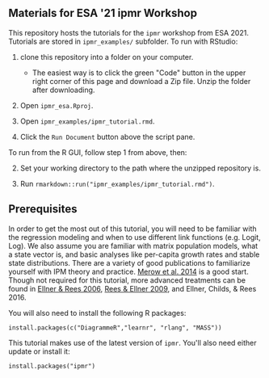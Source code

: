 ## Materials for ESA '21 ipmr Workshop

This repository hosts the tutorials for the `ipmr` workshop from ESA 2021. Tutorials are stored in `ipmr_examples/` subfolder. To run with RStudio:

1. clone this repository into a folder on your computer. 
  
    + The easiest way is to click the green "Code" button in the upper right corner of this page and download a Zip file. Unzip the folder after downloading.

2. Open `ipmr_esa.Rproj`.

3. Open `ipmr_examples/ipmr_tutorial.rmd`. 

4. Click the `Run Document` button above the script pane.

To run from the R GUI, follow step 1 from above, then: 

2. Set your working directory to the path where the unzipped repository is.

3. Run `rmarkdown::run("ipmr_examples/ipmr_tutorial.rmd")`.

## Prerequisites

In order to get the most out of this tutorial, you will need to be familiar with the regression modeling and when to use different link functions (e.g. Logit, Log). We also assume you are familiar with matrix population models, what a state vector is, and basic analyses like per-capita growth rates and stable state distributions. There are a variety of good publications to familiarize yourself with IPM theory and practice. [Merow et al. 2014](https://besjournals.onlinelibrary.wiley.com/doi/full/10.1111/2041-210X.12146) is a good start. Though not required for this tutorial, more advanced treatments can be found in [Ellner & Rees 2006](https://www.journals.uchicago.edu/doi/pdfplus/10.1086/499438?casa_token=hVkM-U1RHs0AAAAA:YduKcTwNVRUviS5j1soKVQ62bSTNLFN8Cx-9mQTdju4yov83XNHFJNRaXptLMfDbhQUKrWFf9HI), [Rees & Ellner 2009](https://esajournals.onlinelibrary.wiley.com/doi/10.1890/08-1474.1), and Ellner, Childs, & Rees 2016. 

You will also need to install the following R packages:

```
install.packages(c("DiagrammeR","learnr", "rlang", "MASS"))

```

This tutorial makes use of the latest version of `ipmr`. You'll also need either update or install it:

```
install.packages("ipmr")

```


